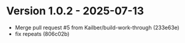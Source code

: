 # Version 1.0.2 - 2025-07-13

- Merge pull request #5 from Kailber/build-work-through (233e63e)
- fix repeats (806c02b)

